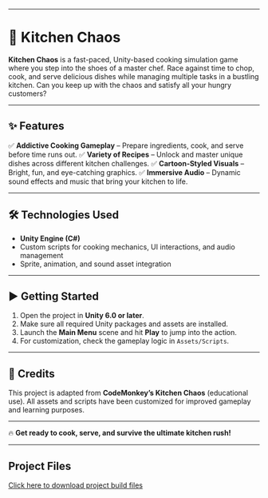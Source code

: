
---

# 🍳 **Kitchen Chaos**

**Kitchen Chaos** is a fast-paced, Unity-based cooking simulation game where you step into the shoes of a master chef. Race against time to chop, cook, and serve delicious dishes while managing multiple tasks in a bustling kitchen. Can you keep up with the chaos and satisfy all your hungry customers?

---

## ✨ **Features**

✅ **Addictive Cooking Gameplay** – Prepare ingredients, cook, and serve before time runs out.
✅ **Variety of Recipes** – Unlock and master unique dishes across different kitchen challenges.
✅ **Cartoon-Styled Visuals** – Bright, fun, and eye-catching graphics.
✅ **Immersive Audio** – Dynamic sound effects and music that bring your kitchen to life.

---

## 🛠 **Technologies Used**

* **Unity Engine (C#)**
* Custom scripts for cooking mechanics, UI interactions, and audio management
* Sprite, animation, and sound asset integration

---

## ▶ **Getting Started**

1. Open the project in **Unity 6.0 or later**.
2. Make sure all required Unity packages and assets are installed.
3. Launch the **Main Menu** scene and hit **Play** to jump into the action.
4. For customization, check the gameplay logic in `Assets/Scripts`.

---

## 🙌 **Credits**

This project is adapted from **CodeMonkey’s Kitchen Chaos** (educational use).
All assets and scripts have been customized for improved gameplay and learning purposes.

---

🔥 **Get ready to cook, serve, and survive the ultimate kitchen rush!**

---
## **Project Files**
[Click here to download project build files](https://drive.google.com/file/d/14ytUnphH_0imldmvm7rrNswvQ-v9twMv/view?usp=drive_link)
